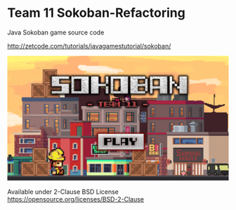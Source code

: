 # Team 11 Sokoban-Refactoring
Java Sokoban game source code

http://zetcode.com/tutorials/javagamestutorial/sokoban/

![Main](main.png)

Available under 2-Clause BSD License https://opensource.org/licenses/BSD-2-Clause  
